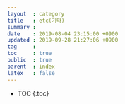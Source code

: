 ```yaml
---
layout  : category
title   : etc(기타)
summary : 
date    : 2019-08-04 23:15:00 +0900
updated : 2019-09-28 21:27:06 +0900
tag     : 
toc     : true
public  : true
parent  : index
latex   : false
---
```

* TOC
{:toc}

